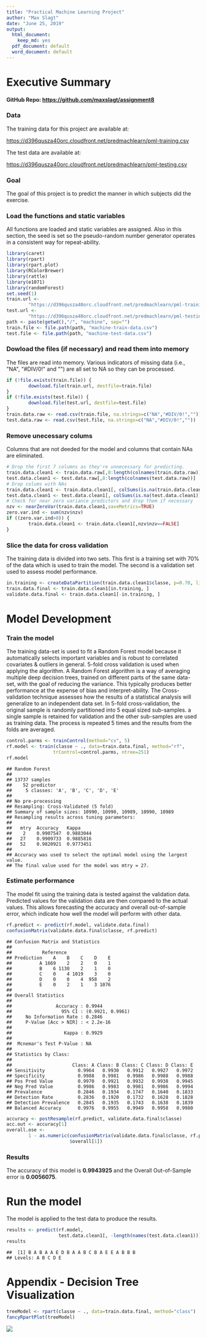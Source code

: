 ```yaml
---
title: "Practical Machine Learning Project"
author: "Max Slagt"
date: "June 25, 2019"
output:
  html_document:
    keep_md: yes
  pdf_document: default
  word_document: default
---
```


# Executive Summary
#### GitHub Repo: <https://github.com/maxslagt/assignment8>


### Data  

The training data for this project are available at: 

<https://d396qusza40orc.cloudfront.net/predmachlearn/pml-training.csv>

The test data are available at: 

<https://d396qusza40orc.cloudfront.net/predmachlearn/pml-testing.csv>

### Goal

The goal of this project is to predict the manner in which subjects did 
the exercise.  

### Load the functions and static variables
All functions are loaded and static variables are assigned.  Also in this 
section, the seed is set so the pseudo-random number generator operates in a 
consistent way for repeat-ability.  


```r
library(caret)
library(rpart)
library(rpart.plot)
library(RColorBrewer)
library(rattle)
library(e1071)
library(randomForest)
set.seed(1)
train.url <-
        "https://d396qusza40orc.cloudfront.net/predmachlearn/pml-training.csv"
test.url <- 
        "https://d396qusza40orc.cloudfront.net/predmachlearn/pml-testing.csv"
path <- paste(getwd(),"/", "machine", sep="")
train.file <- file.path(path, "machine-train-data.csv")
test.file <- file.path(path, "machine-test-data.csv")
```

### Dowload the files (if necessary) and read them into memory  
The files are read into memory.  Various indicators of missing data (i.e., 
"NA", "#DIV/0!" and "") are all set to NA so they can be processed.  


```r
if (!file.exists(train.file)) {
        download.file(train.url, destfile=train.file)
}
if (!file.exists(test.file)) {
        download.file(test.url, destfile=test.file)
}
train.data.raw <- read.csv(train.file, na.strings=c("NA","#DIV/0!",""))
test.data.raw <- read.csv(test.file, na.strings=c("NA","#DIV/0!",""))
```

### Remove unecessary colums
Columns that are not deeded for the model and columns that contain NAs 
are eliminated.  


```r
# Drop the first 7 columns as they're unnecessary for predicting.
train.data.clean1 <- train.data.raw[,8:length(colnames(train.data.raw))]
test.data.clean1 <- test.data.raw[,8:length(colnames(test.data.raw))]
# Drop colums with NAs
train.data.clean1 <- train.data.clean1[, colSums(is.na(train.data.clean1)) == 0] 
test.data.clean1 <- test.data.clean1[, colSums(is.na(test.data.clean1)) == 0] 
# Check for near zero variance predictors and drop them if necessary
nzv <- nearZeroVar(train.data.clean1,saveMetrics=TRUE)
zero.var.ind <- sum(nzv$nzv)
if ((zero.var.ind>0)) {
        train.data.clean1 <- train.data.clean1[,nzv$nzv==FALSE]
}
```

### Slice the data for cross validation  
The training data is divided into two sets.  This first is a training set with 70% of the data which is used to train the model.  The second is a validation 
set used to assess model performance.  


```r
in.training <- createDataPartition(train.data.clean1$classe, p=0.70, list=F)
train.data.final <- train.data.clean1[in.training, ]
validate.data.final <- train.data.clean1[-in.training, ]
```

# Model Development  
### Train the model  
The training data-set is used to fit a Random Forest model because it 
automatically selects important variables and is robust to correlated 
covariates & outliers in general. 5-fold cross validation is used when 
applying the algorithm. A Random Forest algorithm is a way of averaging 
multiple deep decision trees, trained on different parts of the same data-set,
with the goal of reducing the variance. This typically produces better 
performance at the expense of bias and interpret-ability. The Cross-validation 
technique assesses how the results of a statistical analysis will generalize 
to an independent data set. In 5-fold cross-validation, the original sample 
is randomly partitioned into 5 equal sized sub-samples. a single sample 
is retained for validation and the other sub-samples are used as training 
data. The process is repeated 5 times and the results from the folds are 
averaged.


```r
control.parms <- trainControl(method="cv", 5)
rf.model <- train(classe ~ ., data=train.data.final, method="rf",
                 trControl=control.parms, ntree=251)
rf.model
```

```
## Random Forest 
## 
## 13737 samples
##    52 predictor
##     5 classes: 'A', 'B', 'C', 'D', 'E' 
## 
## No pre-processing
## Resampling: Cross-Validated (5 fold) 
## Summary of sample sizes: 10990, 10990, 10989, 10990, 10989 
## Resampling results across tuning parameters:
## 
##   mtry  Accuracy   Kappa    
##    2    0.9907547  0.9883044
##   27    0.9909733  0.9885816
##   52    0.9820921  0.9773451
## 
## Accuracy was used to select the optimal model using the largest value.
## The final value used for the model was mtry = 27.
```

### Estimate performance  
The model fit using the training data is tested against the validation data.
Predicted values for the validation data are then compared to the actual 
values. This allows forecasting the accuracy and overall out-of-sample error,
which indicate how well the model will perform with other data.  


```r
rf.predict <- predict(rf.model, validate.data.final)
confusionMatrix(validate.data.final$classe, rf.predict)
```

```
## Confusion Matrix and Statistics
## 
##           Reference
## Prediction    A    B    C    D    E
##          A 1669    2    2    0    1
##          B    6 1130    2    1    0
##          C    0    4 1019    3    0
##          D    0    0    4  958    2
##          E    0    2    1    3 1076
## 
## Overall Statistics
##                                           
##                Accuracy : 0.9944          
##                  95% CI : (0.9921, 0.9961)
##     No Information Rate : 0.2846          
##     P-Value [Acc > NIR] : < 2.2e-16       
##                                           
##                   Kappa : 0.9929          
##                                           
##  Mcnemar's Test P-Value : NA              
## 
## Statistics by Class:
## 
##                      Class: A Class: B Class: C Class: D Class: E
## Sensitivity            0.9964   0.9930   0.9912   0.9927   0.9972
## Specificity            0.9988   0.9981   0.9986   0.9988   0.9988
## Pos Pred Value         0.9970   0.9921   0.9932   0.9938   0.9945
## Neg Pred Value         0.9986   0.9983   0.9981   0.9986   0.9994
## Prevalence             0.2846   0.1934   0.1747   0.1640   0.1833
## Detection Rate         0.2836   0.1920   0.1732   0.1628   0.1828
## Detection Prevalence   0.2845   0.1935   0.1743   0.1638   0.1839
## Balanced Accuracy      0.9976   0.9955   0.9949   0.9958   0.9980
```

```r
accuracy <- postResample(rf.predict, validate.data.final$classe)
acc.out <- accuracy[1]
overall.ose <- 
        1 - as.numeric(confusionMatrix(validate.data.final$classe, rf.predict)
                       $overall[1])
```

### Results  
The accuracy of this model is **0.9943925** and the Overall Out-of-Sample 
error is **0.0056075**.

# Run the model
The model is applied to the test data to produce the results.


```r
results <- predict(rf.model, 
                   test.data.clean1[, -length(names(test.data.clean1))])
results
```

```
##  [1] B A B A A E D B A A B C B A E E A B B B
## Levels: A B C D E
```

# Appendix - Decision Tree Visualization


```r
treeModel <- rpart(classe ~ ., data=train.data.final, method="class")
fancyRpartPlot(treeModel)
```

![](assignment8_files/figure-html/unnamed-chunk-8-1.png)<!-- -->
